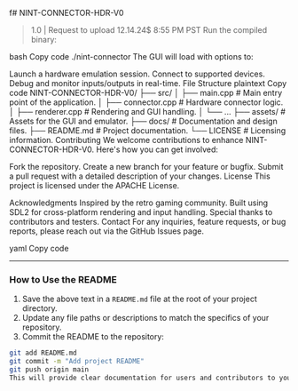 f# NINT-CONNECTOR-HDR-V0
> 1.0 | Request to upload 12.14.24$ 8:55 PM PST 
Run the compiled binary:

bash
Copy code
./nint-connector
The GUI will load with options to:

Launch a hardware emulation session.
Connect to supported devices.
Debug and monitor inputs/outputs in real-time.
File Structure
plaintext
Copy code
NINT-CONNECTOR-HDR-V0/
├── src/
│   ├── main.cpp          # Main entry point of the application.
│   ├── connector.cpp     # Hardware connector logic.
│   ├── renderer.cpp      # Rendering and GUI handling.
│   └── ...
├── assets/               # Assets for the GUI and emulator.
├── docs/                 # Documentation and design files.
├── README.md             # Project documentation.
└── LICENSE               # Licensing information.
Contributing
We welcome contributions to enhance NINT-CONNECTOR-HDR-V0. Here's how you can get involved:

Fork the repository.
Create a new branch for your feature or bugfix.
Submit a pull request with a detailed description of your changes.
License
This project is licensed under the APACHE License.

Acknowledgments
Inspired by the retro gaming community.
Built using SDL2 for cross-platform rendering and input handling.
Special thanks to contributors and testers.
Contact
For any inquiries, feature requests, or bug reports, please reach out via the GitHub Issues page.

yaml
Copy code

---

### How to Use the README

1. Save the above text in a `README.md` file at the root of your project directory.
2. Update any file paths or descriptions to match the specifics of your repository.
3. Commit the README to the repository:

```bash
git add README.md
git commit -m "Add project README"
git push origin main
This will provide clear documentation for users and contributors to your project.






